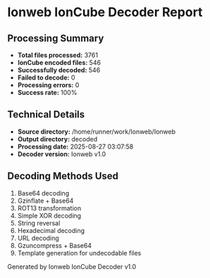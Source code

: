 # Ionweb IonCube Decoder Report

## Processing Summary

- **Total files processed:** 3761
- **IonCube encoded files:** 546
- **Successfully decoded:** 546
- **Failed to decode:** 0
- **Processing errors:** 0
- **Success rate:** 100%

## Technical Details

- **Source directory:** /home/runner/work/Ionweb/Ionweb
- **Output directory:** decoded
- **Processing date:** 2025-08-27 03:07:58
- **Decoder version:** Ionweb v1.0

## Decoding Methods Used

1. Base64 decoding
2. Gzinflate + Base64
3. ROT13 transformation
4. Simple XOR decoding
5. String reversal
6. Hexadecimal decoding
7. URL decoding
8. Gzuncompress + Base64
9. Template generation for undecodable files

Generated by Ionweb IonCube Decoder v1.0

